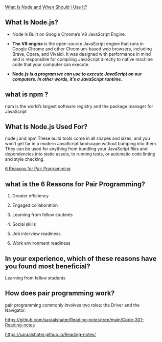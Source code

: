 [What Is Node and When Should I Use It?](https://www.sitepoint.com/an-introduction-to-node-js/)

## What Is Node.js?

- Node Is Built on Google Chrome’s V8 JavaScript Engine.


- **The V8 engine** is the open-source JavaScript engine that runs in Google Chrome and other Chromium-based web browsers, including Brave, Opera, and Vivaldi. It was designed with performance in mind and is responsible for compiling JavaScript directly to native machine code that your computer can execute.


- **Node.js** ***is a program we can use to execute JavaScript on our computers. In other words, it’s a JavaScript runtime.***


## what is npm ?

npm is the world’s largest software registry and the package manager for JavaScript


## What Is Node.js Used For?

node.j and npm These build tools come in all shapes and sizes, and you won’t get far in a modern JavaScript landscape without bumping into them. They can be used for anything from bundling your JavaScript files and dependencies into static assets, to running tests, or automatic code linting and style checking.




[6 Reasons for Pair Programming](https://www.codefellows.org/blog/6-reasons-for-pair-programming/)



## what is the 6 Reasons for Pair Programming?

1. Greater efficiency

2. Engaged collaboration

3. Learning from fellow students

4. Social skills

5. Job interview readiness

6. Work environment readiness


## In your experience, which of these reasons have you found most beneficial?

 Learning from fellow students



## How does pair programming work?

pair programming commonly involves two roles: the Driver and the Navigator.



https://github.com/saraalshater/Reading-notes/tree/main/Code-301-Reading-notes


https://saraalshater.github.io/Reading-notes/